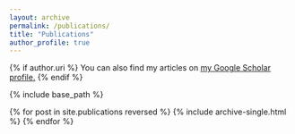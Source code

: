 ```yaml
---
layout: archive
permalink: /publications/
title: "Publications"
author_profile: true
---
```


{% if author.uri %}
  You can also find my articles on <u><a href="https://scholar.google.com/citations?user=FKLCfnYAAAAJ&hl=en">my Google Scholar profile</a>.</u>
{% endif %}

{% include base_path %}

{% for post in site.publications reversed %}
  {% include archive-single.html %}
{% endfor %}
